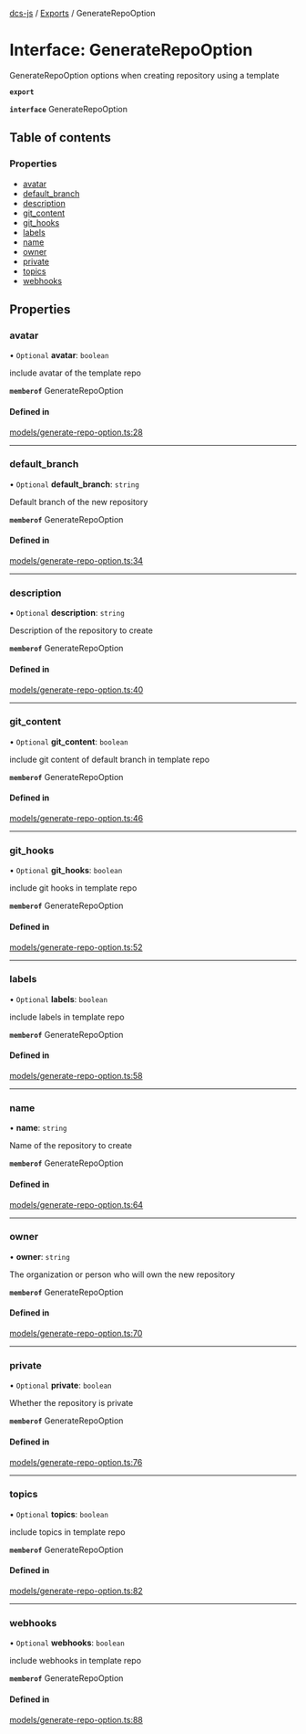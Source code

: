 [dcs-js](../README.md) / [Exports](../modules.md) / GenerateRepoOption

# Interface: GenerateRepoOption

GenerateRepoOption options when creating repository using a template

**`export`**

**`interface`** GenerateRepoOption

## Table of contents

### Properties

- [avatar](GenerateRepoOption.md#avatar)
- [default\_branch](GenerateRepoOption.md#default_branch)
- [description](GenerateRepoOption.md#description)
- [git\_content](GenerateRepoOption.md#git_content)
- [git\_hooks](GenerateRepoOption.md#git_hooks)
- [labels](GenerateRepoOption.md#labels)
- [name](GenerateRepoOption.md#name)
- [owner](GenerateRepoOption.md#owner)
- [private](GenerateRepoOption.md#private)
- [topics](GenerateRepoOption.md#topics)
- [webhooks](GenerateRepoOption.md#webhooks)

## Properties

### <a id="avatar" name="avatar"></a> avatar

• `Optional` **avatar**: `boolean`

include avatar of the template repo

**`memberof`** GenerateRepoOption

#### Defined in

[models/generate-repo-option.ts:28](https://github.com/unfoldingWord/dcs-js/blob/b29eb7a/models/generate-repo-option.ts#L28)

___

### <a id="default_branch" name="default_branch"></a> default\_branch

• `Optional` **default\_branch**: `string`

Default branch of the new repository

**`memberof`** GenerateRepoOption

#### Defined in

[models/generate-repo-option.ts:34](https://github.com/unfoldingWord/dcs-js/blob/b29eb7a/models/generate-repo-option.ts#L34)

___

### <a id="description" name="description"></a> description

• `Optional` **description**: `string`

Description of the repository to create

**`memberof`** GenerateRepoOption

#### Defined in

[models/generate-repo-option.ts:40](https://github.com/unfoldingWord/dcs-js/blob/b29eb7a/models/generate-repo-option.ts#L40)

___

### <a id="git_content" name="git_content"></a> git\_content

• `Optional` **git\_content**: `boolean`

include git content of default branch in template repo

**`memberof`** GenerateRepoOption

#### Defined in

[models/generate-repo-option.ts:46](https://github.com/unfoldingWord/dcs-js/blob/b29eb7a/models/generate-repo-option.ts#L46)

___

### <a id="git_hooks" name="git_hooks"></a> git\_hooks

• `Optional` **git\_hooks**: `boolean`

include git hooks in template repo

**`memberof`** GenerateRepoOption

#### Defined in

[models/generate-repo-option.ts:52](https://github.com/unfoldingWord/dcs-js/blob/b29eb7a/models/generate-repo-option.ts#L52)

___

### <a id="labels" name="labels"></a> labels

• `Optional` **labels**: `boolean`

include labels in template repo

**`memberof`** GenerateRepoOption

#### Defined in

[models/generate-repo-option.ts:58](https://github.com/unfoldingWord/dcs-js/blob/b29eb7a/models/generate-repo-option.ts#L58)

___

### <a id="name" name="name"></a> name

• **name**: `string`

Name of the repository to create

**`memberof`** GenerateRepoOption

#### Defined in

[models/generate-repo-option.ts:64](https://github.com/unfoldingWord/dcs-js/blob/b29eb7a/models/generate-repo-option.ts#L64)

___

### <a id="owner" name="owner"></a> owner

• **owner**: `string`

The organization or person who will own the new repository

**`memberof`** GenerateRepoOption

#### Defined in

[models/generate-repo-option.ts:70](https://github.com/unfoldingWord/dcs-js/blob/b29eb7a/models/generate-repo-option.ts#L70)

___

### <a id="private" name="private"></a> private

• `Optional` **private**: `boolean`

Whether the repository is private

**`memberof`** GenerateRepoOption

#### Defined in

[models/generate-repo-option.ts:76](https://github.com/unfoldingWord/dcs-js/blob/b29eb7a/models/generate-repo-option.ts#L76)

___

### <a id="topics" name="topics"></a> topics

• `Optional` **topics**: `boolean`

include topics in template repo

**`memberof`** GenerateRepoOption

#### Defined in

[models/generate-repo-option.ts:82](https://github.com/unfoldingWord/dcs-js/blob/b29eb7a/models/generate-repo-option.ts#L82)

___

### <a id="webhooks" name="webhooks"></a> webhooks

• `Optional` **webhooks**: `boolean`

include webhooks in template repo

**`memberof`** GenerateRepoOption

#### Defined in

[models/generate-repo-option.ts:88](https://github.com/unfoldingWord/dcs-js/blob/b29eb7a/models/generate-repo-option.ts#L88)
